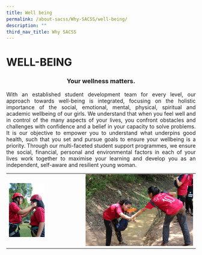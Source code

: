 ```yaml
---
title: Well being
permalink: /about-sacss/Why-SACSS/well-being/
description: ""
third_nav_title: Why SACSS
---
```

# WELL-BEING
### <center>Your wellness matters.</center>

<p style="text-align: justify;">With an established student development team for every level, our approach towards well-being is integrated, focusing on the holistic importance of the social, emotional, mental, physical, spiritual and academic wellbeing of our girls. We understand that when you feel well and in control of the many aspects of your lives, you confront obstacles and challenges with confidence and a belief in your capacity to solve problems. It is our objective to empower you to understand what underpins good health, such that you set and pursue goals to ensure your wellbeing is a priority. Through our multi-faceted student support programmes, we ensure the social, financial, personal and environmental factors in each of your lives work together to maximise your learning and develop you as an independent, self-aware and resilient young woman.</p>

|   |   |
|---|---|
| <img src="/images/About%20us/IMG_6993-1-scaled-e1630260551333.jpg" style="width:50%">  | ![](/images/About%20us/IMG_7168-1536x1024.jpg)  |